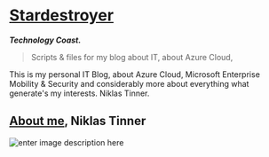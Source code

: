 ﻿# [Stardestroyer](https://stardestroyer.xyz/)

***Technology Coast.***

>Scripts & files for my blog about IT, about Azure Cloud, 

This is my personal IT Blog, about Azure Cloud, Microsoft Enterprise Mobility & Security and considerably more about everything what generate's my interests. Niklas Tinner.

## **[About me](https://stardestroyer.xyz/about-me/), Niklas Tinner**

![enter image description here](https://stardestroyer.xyz/content/images/2021/02/badasscover.png)



